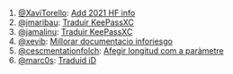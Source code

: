 1. [@XaviTorello](https://github.com/XaviTorello): [Add 2021 HF info](https://github.com/GeeksCAT/hacktoberfest-2021/pull/9)
2. [@jmaribau](https://github.com/jmaribau): [Traduir KeePassXC](https://github.com/GeeksCAT/hacktoberfest-2021/issues/8#issuecomment-950126985)
3. [@jamalinu](https://github.com/jamalinu): [Traduir KeePassXC](https://user-images.githubusercontent.com/66197476/138552127-ae6b42db-1360-4eb6-bec8-c99e885567aa.png)
4. [@xevib](https://github.com/xevib): [Millorar documentacio inforiesgo](https://github.com/GeoVoluntarios/geosearch/pull/14)
5. [@cescmentationfolch](https://github.com/cescmentationfolch): [Afegir longitud com a paràmetre](https://github.com/JuanjoSalvador/dog/pull/37)
6. [@marc0s](https://github.com/marc0s): [Traduid iD](https://github.com/GeeksCAT/hacktoberfest-2021/issues/4#issuecomment-950162378)


